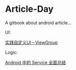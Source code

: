 # Article-Day
A gitbook about android article...



UI:

[实践自定义UI－ViewGroup](http://www.jianshu.com/p/525ccf61db94)



Logic:

[Android 中的 Service 全面总结](http://www.cnblogs.com/newcj/archive/2011/05/30/2061370.html)


